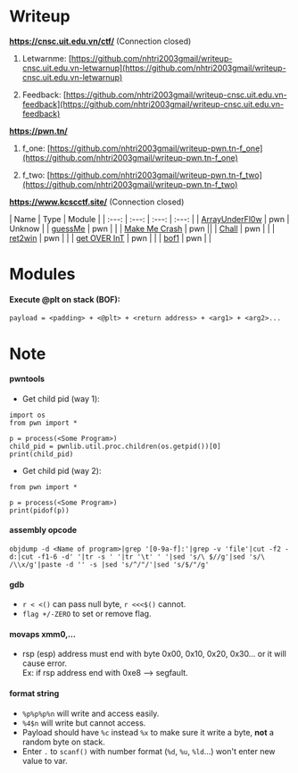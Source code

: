 # Writeup

**https://cnsc.uit.edu.vn/ctf/** (Connection closed)

1. Letwarnme: [https://github.com/nhtri2003gmail/writeup-cnsc.uit.edu.vn-letwarnup](https://github.com/nhtri2003gmail/writeup-cnsc.uit.edu.vn-letwarnup)

2. Feedback: [https://github.com/nhtri2003gmail/writeup-cnsc.uit.edu.vn-feedback](https://github.com/nhtri2003gmail/writeup-cnsc.uit.edu.vn-feedback)

**https://pwn.tn/**

1. f_one: [https://github.com/nhtri2003gmail/writeup-pwn.tn-f_one](https://github.com/nhtri2003gmail/writeup-pwn.tn-f_one)

2. f_two: [https://github.com/nhtri2003gmail/writeup-pwn.tn-f_two](https://github.com/nhtri2003gmail/writeup-pwn.tn-f_two)

**https://www.kcscctf.site/** (Connection closed)

| Name | Type | Module |
| :---: | :---: | :---: | :---: |
| [ArrayUnderFl0w](https://github.com/nhtri2003gmail/writeup-kcscctf.site-ArrayUnderFl0w) | pwn | Unknow |
| [guessMe](https://github.com/nhtri2003gmail/writeup-kcscctf.site-guessMe) | pwn |  |
| [Make Me Crash](https://github.com/nhtri2003gmail/writeup-kcscctf.site-Make_Me_Crash) | pwn ||
| [Chall](https://github.com/nhtri2003gmail/writeup-kcscctf.site-Chall) | pwn |  |
| [ret2win](https://github.com/nhtri2003gmail/writeup-kcscctf.site-ret2win) | pwn |  |
| [get OVER InT](https://github.com/nhtri2003gmail/writeup-kcscctf.site-get_OVER_InT) | pwn |  |
| [bof1](https://github.com/nhtri2003gmail/writeup-kcscctf.site-bof1) | pwn |  |
# Modules

#### Execute @plt on stack (BOF):
```
payload = <padding> + <@plt> + <return address> + <arg1> + <arg2>...
```

# Note

#### pwntools  
- Get child pid (way 1): 
```
import os
from pwn import *

p = process(<Some Program>)
child_pid = pwnlib.util.proc.children(os.getpid())[0]
print(child_pid)
```
- Get child pid (way 2):
```
from pwn import *

p = process(<Some Program>)
print(pidof(p))
```

#### assembly opcode
```
objdump -d <Name of program>|grep '[0-9a-f]:'|grep -v 'file'|cut -f2 -d:|cut -f1-6 -d' '|tr -s ' '|tr '\t' ' '|sed 's/\ $//g'|sed 's/\ /\\x/g'|paste -d '' -s |sed 's/^/"/'|sed 's/$/"/g'
```

#### gdb
- `r < <()` can pass null byte, `r <<<$()` cannot.
- `flag +/-ZERO` to set or remove flag.

#### movaps xmm0,... 
- rsp (esp) address must end with byte 0x00, 0x10, 0x20, 0x30... or it will cause error.</br>
Ex: if rsp address end with 0xe8 --> segfault.

#### format string 
- `%p%p%p%n` will write and access easily.
- `%4$n` will write but cannot access.
- Payload should have `%c` instead `%x` to make sure it write a byte, **not** a random byte on stack.
- Enter `.` to `scanf()` with number format (`%d`, `%u`, `%ld`...) won't enter new value to var. 
